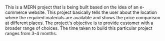 This is a MERN project that is being built based on the idea of an e-commerce website.
This project basically tells the user about the location where the required materials are available and shows the price comparison at different places.
The project's objective is to provide customer with a broader range of choices.
The time taken to build this particular project ranges from 3-4 months.



